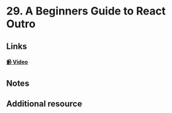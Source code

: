# 29. A Beginners Guide to React Outro

## Links

#### [📹 Video]()

## Notes

## Additional resource
